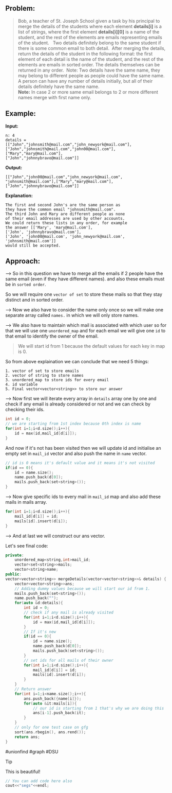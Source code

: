 ## Problem:

>Bob, a teacher of St. Joseph School given a task by his principal to merge the details of the students where each element **details[i]** is a list of strings, where the first element **details[i][0]** is a name of the student, and the rest of the elements are emails representing emails of the student.   Two details definitely belong to the same student if there is some common email to both detail.  After merging the details, return the details of the student in the following format: the first element of each detail is the name of the student, and the rest of the elements are emails in sorted order. The details themselves can be returned in any order.  Note: Two details have the same name, they may belong to different people as people could have the same name. A person can have any number of details initially, but all of their details definitely have the same name.  
**Note:** In case 2 or more same email belongs to 2 or more different names merge with first name only.

## Example:

**Input:** 
```
n: 4
details = 
[["John","johnsmith@mail.com","john_newyork@mail.com"],
["John","johnsmith@mail.com","john00@mail.com"],
["Mary","mary@mail.com"],
["John","johnnybravo@mail.com"]]
```
**Output:** 
```
[["John","john00@mail.com","john_newyork@mail.com",
"johnsmith@mail.com"],["Mary","mary@mail.com"],
["John","johnnybravo@mail.com"]]
```
**Explanation:**
```
The first and second John's are the same person as 
they have the common email "johnsmith@mail.com".
The third John and Mary are different people as none
of their email addresses are used by other accounts.
We could return these lists in any order, for example
the answer [['Mary', 'mary@mail.com'], 
['John', 'johnnybravo@mail.com'], 
['John', 'john00@mail.com', 'john_newyork@mail.com', 
'johnsmith@mail.com']] 
would still be accepted.
```

## Approach:

--> So in this question we have to merge all the emails if 2 people have the same email (even if they have different names). and also these emails must be in `sorted order`.

So we will require one `vector of set` to store these mails so that they stay distinct and in sorted order. 

--> Now we also have to consider the name only once so we will make one separate array called `names.` in which we will only store names. 

--> We also have to maintain which mail is associated with which user so for that we will use one `unordered_map` and for each email we will give one `id` to that email to identify the owner of the email.

> We will start id from 1 because the default values for each key in map is 0.

So from above explaination we can conclude that we need 5 things:

```
1. vector of set to store emails
2. vector of string to store names
3. unordered_map to store ids for every email
4. id variable
5. Final vector<vector<string>> to store our answer
```

--> Now first we will iterate every array in `details` array one by one and check if any email is already considered or not and we can check by checking their ids.

```cpp
int id = 0;
// we are starting from 1st index because 0th index is name
for(int i=1;i<d.size();i++){
	id = max(id,mail_id[d[i]]);
}
```

And now if it's not has been visited then we will update id and initialise an empty set in `mail_id` vector and also push the name in `name` vector.

```cpp
// id is 0 means it's default value and it means it's not visited
if(id == 0){
	id = name.size();
	name.push_back(d[0]);
	mails.push_back(set<string>());
}
```

--> Now give specific ids to every mail in `mail_id` map and also add these mails in mails array.

```cpp
for(int i=1;i<d.size();i++){
	mail_id[d[i]] = id;
	mails[id].insert(d[i]);
}
```

--> And at last we will construct our ans vector.

Let's see final code:

```cpp
private:
	unordered_map<string,int>mail_id;
	vector<set<string>>mails;
	vector<string>name;
public:
vector<vector<string>> mergeDetails(vector<vector<string>>& details) {
	vector<vector<string>>ans;
	// Adding dummy values because we will start our id from 1.
	mails.push_back(set<string>());
	name.push_back("");
	for(auto &d:details){
		int id = 0;
		// check if any mail is already visited
		for(int i=1;i<d.size();i++){
			id = max(id,mail_id[d[i]]);
		}
		// If it's new
		if(id == 0){
			id = name.size();
			name.push_back(d[0]);
			mails.push_back(set<string>());
		}
		// set ids for all mails of their owner
		for(int i=1;i<d.size();i++){
			mail_id[d[i]] = id;
			mails[id].insert(d[i]);
		}
	}
	// Return answer
	for(int i=1;i<name.size();i++){
		ans.push_back({name[i]});
		for(auto &it:mails[i]){
			// our id is starting from 1 that's why we are doing this
			ans[i-1].push_back(it);
		}
	}
	// only for one test case on gfg
	sort(ans.rbegin(), ans.rend());
	return ans;
}
```

#unionfind #graph #DSU 

>[!tip]
>This is beautiful!
>```cpp
>// You can add code here also
>cout<<"segs"<<endl;
>```

